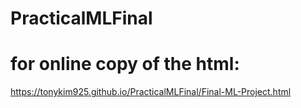 # PracticalMLFinal

# for online copy of the html: 
https://tonykim925.github.io/PracticalMLFinal/Final-ML-Project.html
